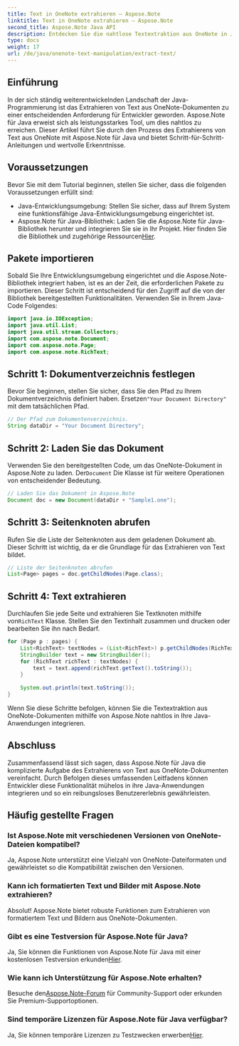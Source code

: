 ```yaml
---
title: Text in OneNote extrahieren – Aspose.Note
linktitle: Text in OneNote extrahieren – Aspose.Note
second_title: Aspose.Note Java API
description: Entdecken Sie die nahtlose Textextraktion aus OneNote in Java mit Aspose.Note. Integrieren, bearbeiten und verbessern Sie Ihre Anwendungen mühelos.
type: docs
weight: 17
url: /de/java/onenote-text-manipulation/extract-text/
---
```

## Einführung
In der sich ständig weiterentwickelnden Landschaft der Java-Programmierung ist das Extrahieren von Text aus OneNote-Dokumenten zu einer entscheidenden Anforderung für Entwickler geworden. Aspose.Note für Java erweist sich als leistungsstarkes Tool, um dies nahtlos zu erreichen. Dieser Artikel führt Sie durch den Prozess des Extrahierens von Text aus OneNote mit Aspose.Note für Java und bietet Schritt-für-Schritt-Anleitungen und wertvolle Erkenntnisse.
## Voraussetzungen
Bevor Sie mit dem Tutorial beginnen, stellen Sie sicher, dass die folgenden Voraussetzungen erfüllt sind:
- Java-Entwicklungsumgebung: Stellen Sie sicher, dass auf Ihrem System eine funktionsfähige Java-Entwicklungsumgebung eingerichtet ist.
-  Aspose.Note für Java-Bibliothek: Laden Sie die Aspose.Note für Java-Bibliothek herunter und integrieren Sie sie in Ihr Projekt. Hier finden Sie die Bibliothek und zugehörige Ressourcen[Hier](https://releases.aspose.com/note/java/).
## Pakete importieren
Sobald Sie Ihre Entwicklungsumgebung eingerichtet und die Aspose.Note-Bibliothek integriert haben, ist es an der Zeit, die erforderlichen Pakete zu importieren. Dieser Schritt ist entscheidend für den Zugriff auf die von der Bibliothek bereitgestellten Funktionalitäten. Verwenden Sie in Ihrem Java-Code Folgendes:
```java
import java.io.IOException;
import java.util.List;
import java.util.stream.Collectors;
import com.aspose.note.Document;
import com.aspose.note.Page;
import com.aspose.note.RichText;
```
## Schritt 1: Dokumentverzeichnis festlegen
 Bevor Sie beginnen, stellen Sie sicher, dass Sie den Pfad zu Ihrem Dokumentverzeichnis definiert haben. Ersetzen`"Your Document Directory"` mit dem tatsächlichen Pfad.
```java
// Der Pfad zum Dokumentenverzeichnis.
String dataDir = "Your Document Directory";
```
## Schritt 2: Laden Sie das Dokument
 Verwenden Sie den bereitgestellten Code, um das OneNote-Dokument in Aspose.Note zu laden. Der`Document` Die Klasse ist für weitere Operationen von entscheidender Bedeutung.
```java
// Laden Sie das Dokument in Aspose.Note
Document doc = new Document(dataDir + "Sample1.one");
```
## Schritt 3: Seitenknoten abrufen
Rufen Sie die Liste der Seitenknoten aus dem geladenen Dokument ab. Dieser Schritt ist wichtig, da er die Grundlage für das Extrahieren von Text bildet.
```java
// Liste der Seitenknoten abrufen
List<Page> pages = doc.getChildNodes(Page.class);
```
## Schritt 4: Text extrahieren
Durchlaufen Sie jede Seite und extrahieren Sie Textknoten mithilfe von`RichText` Klasse. Stellen Sie den Textinhalt zusammen und drucken oder bearbeiten Sie ihn nach Bedarf.
```java
for (Page p : pages) {
    List<RichText> textNodes = (List<RichText>) p.getChildNodes(RichText.class);
    StringBuilder text = new StringBuilder();
    for (RichText richText : textNodes) {
        text = text.append(richText.getText().toString());
    }
    
    System.out.println(text.toString());
}
```
Wenn Sie diese Schritte befolgen, können Sie die Textextraktion aus OneNote-Dokumenten mithilfe von Aspose.Note nahtlos in Ihre Java-Anwendungen integrieren.
## Abschluss
Zusammenfassend lässt sich sagen, dass Aspose.Note für Java die komplizierte Aufgabe des Extrahierens von Text aus OneNote-Dokumenten vereinfacht. Durch Befolgen dieses umfassenden Leitfadens können Entwickler diese Funktionalität mühelos in ihre Java-Anwendungen integrieren und so ein reibungsloses Benutzererlebnis gewährleisten.
## Häufig gestellte Fragen
### Ist Aspose.Note mit verschiedenen Versionen von OneNote-Dateien kompatibel?
Ja, Aspose.Note unterstützt eine Vielzahl von OneNote-Dateiformaten und gewährleistet so die Kompatibilität zwischen den Versionen.
### Kann ich formatierten Text und Bilder mit Aspose.Note extrahieren?
Absolut! Aspose.Note bietet robuste Funktionen zum Extrahieren von formatiertem Text und Bildern aus OneNote-Dokumenten.
### Gibt es eine Testversion für Aspose.Note für Java?
Ja, Sie können die Funktionen von Aspose.Note für Java mit einer kostenlosen Testversion erkunden[Hier](https://releases.aspose.com/).
### Wie kann ich Unterstützung für Aspose.Note erhalten?
 Besuche den[Aspose.Note-Forum](https://forum.aspose.com/c/note/28) für Community-Support oder erkunden Sie Premium-Supportoptionen.
### Sind temporäre Lizenzen für Aspose.Note für Java verfügbar?
 Ja, Sie können temporäre Lizenzen zu Testzwecken erwerben[Hier](https://purchase.aspose.com/temporary-license/).